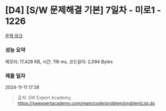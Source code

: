 # [D4] [S/W 문제해결 기본] 7일차 - 미로1 - 1226 

[문제 링크](https://swexpertacademy.com/main/code/problem/problemDetail.do?contestProbId=AV14vXUqAGMCFAYD) 

### 성능 요약

메모리: 17,428 KB, 시간: 116 ms, 코드길이: 2,094 Bytes

### 제출 일자

2024-11-11 17:38



> 출처: SW Expert Academy, https://swexpertacademy.com/main/code/problem/problemList.do